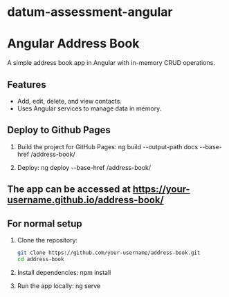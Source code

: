 # datum-assessment-angular

# Angular Address Book

A simple address book app in Angular with in-memory CRUD operations.

## Features
- Add, edit, delete, and view contacts.
- Uses Angular services to manage data in memory.

## Deploy to Github Pages
1. Build the project for GitHub Pages:
   ng build --output-path docs --base-href /address-book/

2. Deploy:
   ng deploy --base-href /address-book/

## The app can be accessed at https://your-username.github.io/address-book/

## For normal setup
1. Clone the repository:
   ```sh
   git clone https://github.com/your-username/address-book.git
   cd address-book

2. Install dependencies:
   npm install

3. Run the app locally:
   ng serve

